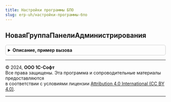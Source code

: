 ```yaml
---
title: Настройки программы БПО
slug: erp-uh/настройки-программы-бпо
---
```



## НоваяГруппаПанелиАдминистрирования
<details style="margin: 1em 0; padding: 0.5em; border: 1px solid #ccc; border-radius: 6px;">

<summary style="font-weight: bold; cursor: pointer;">Описание, пример вызова</summary>

```bsl

// Создает новый раздел на форме Панели администрирования.
//
// Параметры:
//  Форма - ФормаКлиентскогоПриложения
//  ИмяГруппы - Строка
//  Родитель - ГруппаФормы
//           - Неопределено
//  Элемент - ГруппаФормы
//          - Неопределено
//
// Возвращаемое значение:
//  ГруппаФормы
Функция НоваяГруппаПанелиАдминистрирования(Форма, ИмяГруппы, Родитель = Неопределено, Элемент = Неопределено) Экспорт
```

Пример вызова
```bsl
Результат = НастройкиПрограммыБПО.НоваяГруппаПанелиАдминистрирования(Форма, ИмяГруппы, Родитель, Элемент);
```
</details>

---

© 2024, **ООО 1С-Софт**  
Все права защищены. Эта программа и сопроводительные материалы предоставляются  
в соответствии с условиями лицензии [Attribution 4.0 International (CC BY 4.0)](https://creativecommons.org/licenses/by/4.0/legalcode).

---
